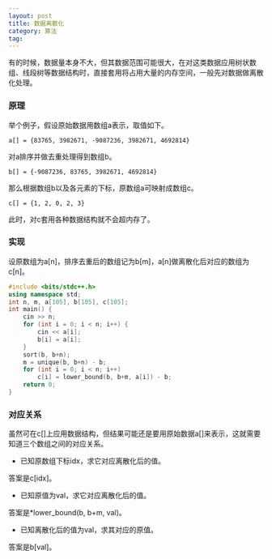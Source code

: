 ```yaml
---
layout: post
title: 数据离散化
category: 算法
tag:
---
```


有的时候，数据量本身不大，但其数据范围可能很大，在对这类数据应用树状数组、线段树等数据结构时，直接套用将占用大量的内存空间，一般先对数据做离散化处理。

### 原理

举个例子，假设原始数据用数组a表示，取值如下。

```
a[] = {83765, 3982671, -9087236, 3982671, 4692814}
```

对a排序并做去重处理得到数组b。

```
b[] = {-9087236, 83765, 3982671, 4692814}
```

那么根据数组b以及各元素的下标，原数组a可映射成数组c。

```
c[] = {1, 2, 0, 2, 3}
```

此时，对c套用各种数据结构就不会超内存了。

### 实现

设原数组为a[n]，排序去重后的数组记为b[m]，a[n]做离散化后对应的数组为c[n]。

```cpp
#include <bits/stdc++.h>
using namespace std;
int n, m, a[105], b[105], c[105];
int main() {
    cin >> n;
    for (int i = 0; i < n; i++) {
        cin << a[i];
        b[i] = a[i];
    }
    sort(b, b+n);
    m = unique(b, b+n) - b;
    for (int i = 0; i < n; i++)
        c[i] = lower_bound(b, b+m, a[i]) - b;
    return 0;
}
```

### 对应关系

虽然可在c[]上应用数据结构，但结果可能还是要用原始数据a[]来表示，这就需要知道三个数组之间的对应关系。

- 已知原数组下标idx，求它对应离散化后的值。

答案是c[idx]。

- 已知原值为val，求它对应离散化后的值。

答案是\*lower_bound(b, b+m, val)。

- 已知离散化后的值为val，求其对应的原值。

答案是b[val]。

